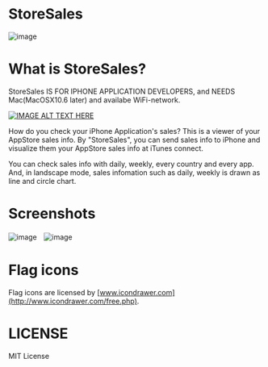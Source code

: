 # StoreSales

![image](http://sonson.s3.amazonaws.com/ss04.png)

# What is StoreSales?

StoreSales IS FOR IPHONE APPLICATION DEVELOPERS, and NEEDS Mac(MacOSX10.6 later) and availabe WiFi-network.

[![IMAGE ALT TEXT HERE](http://img.youtube.com/vi/SYVoDiMy79I/0.jpg)](http://www.youtube.com/watch?v=SYVoDiMy79I)

How do you check your iPhone Application's sales?
This is a viewer of your AppStore sales info.
By "StoreSales", you can send sales info to iPhone and visualize them your AppStore sales info at iTunes connect.

You can check sales info with daily, weekly, every country and every app.
And, in landscape mode, sales infomation such as daily, weekly is drawn as line and circle chart.

# Screenshots

![image](http://sonson.s3.amazonaws.com/ss01.jpg)　![image](http://sonson.s3.amazonaws.com/ss02.jpg)　

# Flag icons

Flag icons are licensed by [www.icondrawer.com](http://www.icondrawer.com/free.php).

# LICENSE

MIT License
